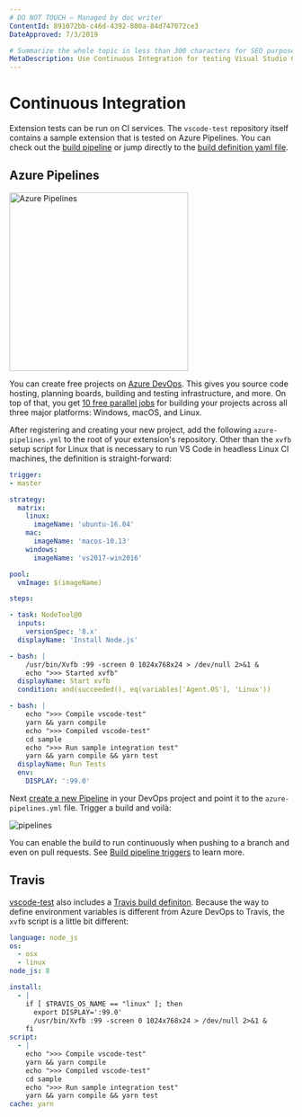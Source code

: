 ```yaml
---
# DO NOT TOUCH — Managed by doc writer
ContentId: 891072bb-c46d-4392-800a-84d747072ce3
DateApproved: 7/3/2019

# Summarize the whole topic in less than 300 characters for SEO purpose
MetaDescription: Use Continuous Integration for testing Visual Studio Code extensions (plug-ins).
---
```


# Continuous Integration

Extension tests can be run on CI services. The `vscode-test` repository itself contains a sample extension that is tested on Azure Pipelines. You can check out the [build pipeline](https://dev.azure.com/vscode/VSCode/_build?definitionId=14) or jump directly to the [build definition yaml file](https://github.com/microsoft/vscode-test/blob/master/sample/azure-pipelines.yml).

## Azure Pipelines

<a href="https://azure.microsoft.com/services/devops/"><img alt="Azure Pipelines" src="/assets/api/working-with-extensions/continuous-integration/pipelines-logo.png" width="318" /></a>

You can create free projects on [Azure DevOps](https://azure.microsoft.com/services/devops/). This gives you source code hosting, planning boards, building and testing infrastructure, and more. On top of that, you get [10 free parallel jobs](https://azure.microsoft.com/services/devops/pipelines/) for building your projects across all three major platforms: Windows, macOS, and Linux.

After registering and creating your new project, add the following `azure-pipelines.yml` to the root of your extension's repository. Other than the `xvfb` setup script for Linux that is necessary to run VS Code in headless Linux CI machines, the definition is straight-forward:

```yaml
trigger:
- master

strategy:
  matrix:
    linux:
      imageName: 'ubuntu-16.04'
    mac:
      imageName: 'macos-10.13'
    windows:
      imageName: 'vs2017-win2016'

pool:
  vmImage: $(imageName)

steps:

- task: NodeTool@0
  inputs:
    versionSpec: '8.x'
  displayName: 'Install Node.js'

- bash: |
    /usr/bin/Xvfb :99 -screen 0 1024x768x24 > /dev/null 2>&1 &
    echo ">>> Started xvfb"
  displayName: Start xvfb
  condition: and(succeeded(), eq(variables['Agent.OS'], 'Linux'))

- bash: |
    echo ">>> Compile vscode-test"
    yarn && yarn compile
    echo ">>> Compiled vscode-test"
    cd sample
    echo ">>> Run sample integration test"
    yarn && yarn compile && yarn test
  displayName: Run Tests
  env:
    DISPLAY: ':99.0'
```

Next [create a new Pipeline](https://docs.microsoft.com/azure/devops/pipelines/get-started-yaml?view=vsts#get-your-first-build) in your DevOps project and point it to the `azure-pipelines.yml` file. Trigger a build and voilà:

![pipelines](images/continuous-integration/pipelines.png)

You can enable the build to run continuously when pushing to a branch and even on pull requests. See [Build pipeline triggers](https://docs.microsoft.com/azure/devops/pipelines/build/triggers) to learn more.

## Travis

[vscode-test](https://github.com/microsoft/vscode-test) also includes a [Travis build definiton](https://github.com/microsoft/vscode-test/blob/master/.travis.yml). Because the way to define environment variables is different from Azure DevOps to Travis, the `xvfb` script is a little bit different:

```yaml
language: node_js
os:
  - osx
  - linux
node_js: 8

install:
  - |
    if [ $TRAVIS_OS_NAME == "linux" ]; then
      export DISPLAY=':99.0'
      /usr/bin/Xvfb :99 -screen 0 1024x768x24 > /dev/null 2>&1 &
    fi
script:
  - |
    echo ">>> Compile vscode-test"
    yarn && yarn compile
    echo ">>> Compiled vscode-test"
    cd sample
    echo ">>> Run sample integration test"
    yarn && yarn compile && yarn test
cache: yarn
```
